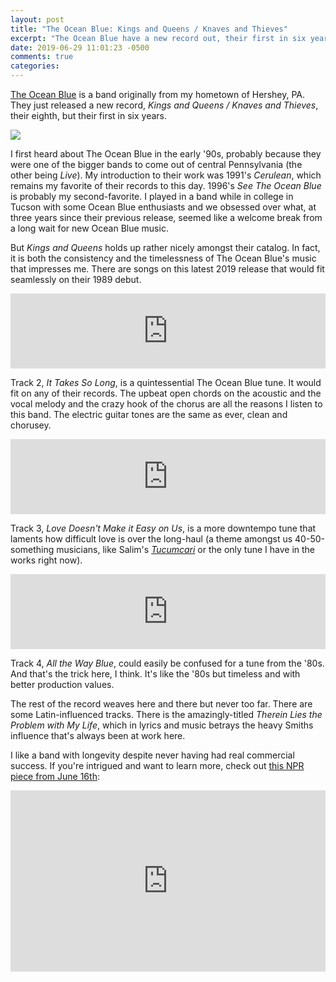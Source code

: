 ```yaml
---
layout: post
title: "The Ocean Blue: Kings and Queens / Knaves and Thieves"
excerpt: "The Ocean Blue have a new record out, their first in six years."
date: 2019-06-29 11:01:23 -0500
comments: true
categories: 
---
```


[The Ocean Blue](http://www.theoceanblue.com) is a band originally from my hometown of Hershey, PA. They just released a new record, _Kings and Queens / Knaves and Thieves_, their eighth, but their first in six years.

![]({{site.url}}/assets/2019/06/TheOceanBlue_2019Album_HighRes.jpg)

I first heard about The Ocean Blue in the early '90s, probably because they were one of the bigger bands to come out of central Pennsylvania (the other being _Live_). My introduction to their work was 1991's _Cerulean_, which remains my favorite of their records to this day. 1996's _See The Ocean Blue_ is probably my second-favorite. I played in a band while in college in Tucson with some Ocean Blue enthusiasts and we obsessed over what, at three years since their previous release, seemed like a welcome break from a long wait for new Ocean Blue music.

But _Kings and Queens_ holds up rather nicely amongst their catalog. In fact, it is both the consistency and the timelessness of The Ocean Blue's music that impresses me. There are songs on this latest 2019 release that would fit seamlessly on their 1989 debut. 

<iframe style="border: 0; width: 100%; height: 120px;" src="https://bandcamp.com/EmbeddedPlayer/album=1286415074/size=large/bgcol=ffffff/linkcol=0687f5/tracklist=false/artwork=small/track=3656263127/transparent=true/" seamless><a href="http://theoceanblue.bandcamp.com/album/kings-and-queens-knaves-and-thieves">Kings and Queens / Knaves and Thieves by THE OCEAN BLUE</a></iframe>

Track 2, _It Takes So Long_, is a quintessential The Ocean Blue tune. It would fit on any of their records. The upbeat open chords on the acoustic and the vocal melody and the crazy hook of the chorus are all the reasons I listen to this band. The electric guitar tones are the same as ever, clean and chorusey.

<iframe style="border: 0; width: 100%; height: 120px;" src="https://bandcamp.com/EmbeddedPlayer/album=1286415074/size=large/bgcol=ffffff/linkcol=0687f5/tracklist=false/artwork=small/track=780924092/transparent=true/" seamless><a href="http://theoceanblue.bandcamp.com/album/kings-and-queens-knaves-and-thieves">Kings and Queens / Knaves and Thieves by THE OCEAN BLUE</a></iframe>

Track 3, _Love Doesn't Make it Easy on Us_, is a more downtempo tune that laments how difficult love is over the long-haul (a theme amongst us 40-50-something musicians, like Salim's _[Tucumcari](https://salimfnourallah.bandcamp.com/track/tucumcari)_ or the only tune I have in the works right now).

<iframe style="border: 0; width: 100%; height: 120px;" src="https://bandcamp.com/EmbeddedPlayer/album=1286415074/size=large/bgcol=ffffff/linkcol=0687f5/tracklist=false/artwork=small/track=2839725756/transparent=true/" seamless><a href="http://theoceanblue.bandcamp.com/album/kings-and-queens-knaves-and-thieves">Kings and Queens / Knaves and Thieves by THE OCEAN BLUE</a></iframe>

Track 4, _All the Way Blue_, could easily be confused for a tune from the '80s. And that's the trick here, I think. It's like the '80s but timeless and with better production values.

The rest of the record weaves here and there but never too far. There are some Latin-influenced tracks. There is the amazingly-titled _Therein Lies the Problem with My Life_, which in lyrics and music betrays the heavy Smiths influence that's always been at work here.

I like a band with longevity despite never having had real commercial success. If you're intrigued and want to learn more, check out [this NPR piece from June 16th](https://www.npr.org/2019/06/16/733158520/david-schelzel-on-the-ocean-blues-kings-and-queens-knaves-and-thieves):

<iframe src="https://www.npr.org/player/embed/733158520/733158521" width="100%" height="290" frameborder="0" scrolling="no" title="NPR embedded audio player"></iframe>
